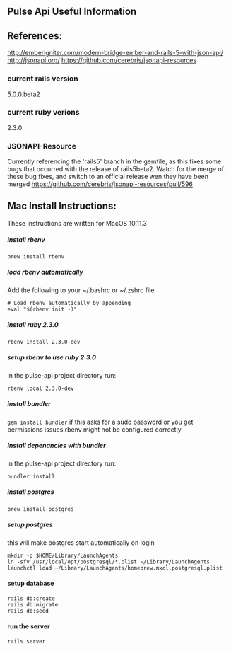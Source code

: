 Pulse Api Useful Information
----------------------------

## References:
http://emberigniter.com/modern-bridge-ember-and-rails-5-with-json-api/
http://jsonapi.org/
https://github.com/cerebris/jsonapi-resources

### current rails version
5.0.0.beta2

### current ruby verions
2.3.0

### JSONAPI-Resource
Currently referencing the 'rails5' branch in the gemfile, as this fixes some bugs that occurred with the release of rails5beta2. Watch for the merge of these bug fixes, and switch to an official release wen they have been merged https://github.com/cerebris/jsonapi-resources/pull/596

## Mac Install Instructions:
These instructions are written for MacOS 10.11.3

##### install rbenv
`brew install rbenv`

##### load rbenv automatically
Add the following to your ~/.bashrc or ~/.zshrc file

```
# Load rbenv automatically by appending
eval "$(rbenv init -)"
```

##### install ruby 2.3.0

`rbenv install 2.3.0-dev`

##### setup rbenv to use ruby 2.3.0
in the pulse-api project directory run:

`rbenv local 2.3.0-dev`

##### install bundler

`gem install bundler`
if this asks for a sudo password or you get permissions issues rbenv might not be configured correctly

##### install depenancies with bundler

in the pulse-api project directory run:

`bundler install`

##### install postgres
`brew install postgres`

##### setup postgres
this will make postgres start automatically on login
```
mkdir -p $HOME/Library/LaunchAgents
ln -sfv /usr/local/opt/postgresql/*.plist ~/Library/LaunchAgents
launchctl load ~/Library/LaunchAgents/homebrew.mxcl.postgresql.plist
```

#### setup database

```
rails db:create
rails db:migrate
rails db:seed
```

#### run the server

`rails server`
